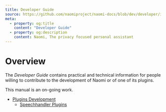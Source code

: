 ```yaml
---
title: Developer Guide
source: https://github.com/naomiproject/naomi-docs/blob/dev/developer/index.md
meta:
  - property: og:title
    content: "Developer Guide"
  - property: og:description
    content: Naomi, The privacy focused personal assistant
---
```


# Overview

The _Developer Guide_ contains practical and technical information for people willing to contribute to the development of Naomi or of one of its plugins.

This manual is an on-going work.

* [Plugins Development](../plugins/development.html)
  * [Speechhandler Plugins](../plugins/speechhandler.html)

<DocPreviousVersions/>
<EditPageLink/>
